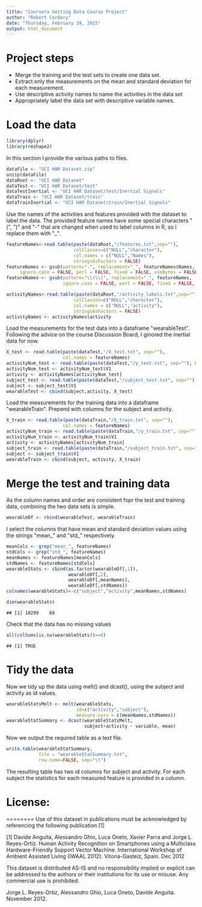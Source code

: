 ```yaml
---
title: "Coursera Getting Data Course Project"
author: "Robert Cordery"
date: "Thursday, February 19, 2015"
output: html_document
---
```

# Project steps

* Merge the training and the test sets to create one data set.  
* Extract only the measurements on the mean and standard deviation for each measurement.   
* Use descriptive activity names to name the activities in the data set  
* Appropriately label the data set with descriptive variable names.   


# Load the data


```r
library(dplyr)
library(reshape2)
```

In this section I provide the various paths to files.


```r
dataFile <- "UCI HAR Dataset.zip"
unzip(dataFile)
dataRoot <- "UCI HAR Dataset"
dataTest <- "UCI HAR Dataset/test"
dataTestInertial <- "UCI HAR Dataset/test/Inertial Signals"
dataTrain <- "UCI HAR Dataset/train"
dataTrainInertial <- "UCI HAR Dataset/train/Inertial Signals"
```

Use the names of the activities and features provided with the dataset to 
label the data. The provided feature names have some special characters "(", ")" 
and "-" that are 
changed when used to label columns in R, so I replace them with "_". 


```r
featureNames<-read.table(paste(dataRoot,"/features.txt",sep=""),
                         colClasses=c("NULL","character"),
                         col.names = c("NULL","Names"),
                         stringsAsFactors = FALSE)
featureNames <- gsub(pattern="-", replacement="_", featureNames$Names, 
     ignore.case = FALSE, perl = FALSE, fixed = FALSE, useBytes = FALSE)
featureNames <- gsub(pattern="\\(\\)", replacement="_", featureNames, 
                     ignore.case = FALSE, perl = FALSE, fixed = FALSE, useBytes = FALSE)

activityNames<-read.table(paste(dataRoot,"/activity_labels.txt",sep=""),
                         colClasses=c("NULL","character"),
                         col.names = c("NULL","activity"),
                         stringsAsFactors = FALSE)
activityNames <- activityNames$activity
```

Load the measurements for the test data into a dataframe "wearableTest". Following the advice 
on the course Discussion Board, I ginored the inertial data for now. 


```r
X_test <- read.table(paste(dataTest,"/X_test.txt", sep=""), 
                     col.names = featureNames)
activityNum_test <- read.table(paste(dataTest,"/y_test.txt", sep=""), header=FALSE)
activityNum_test <- activityNum_test$V1
activity <- activityNames[activityNum_test]
subject_test <- read.table(paste(dataTest,"/subject_test.txt", sep=""), header=FALSE)
subject <- subject_test$V1
wearableTest <- cbind(subject,activity, X_test)
```

Load the measurements for the training data into a dataframe "wearableTrain". Prepend
with columns for the subject and activity. 


```r
X_train <- read.table(paste(dataTrain,"/X_train.txt", sep=""), 
                     col.names = featureNames)
activityNum_train <- read.table(paste(dataTrain,"/y_train.txt", sep=""), header=FALSE)
activityNum_train <- activityNum_train$V1
activity <- activityNames[activityNum_train]
subject_train <- read.table(paste(dataTrain,"/subject_train.txt", sep=""), header=FALSE)
subject <- subject_train$V1
wearableTrain <- cbind(subject, activity, X_train)
```

# Merge the test and training data
As the column names and order are consistent fopr the test and training data, combining
the two data sets is simple. 


```r
wearableDf <- rbind(wearableTest, wearableTrain)
```

I select the columns that have mean and standard deviation values using the strings 
"mean_" and "std_" respectively. 


```r
meanCols <- grep("mean_", featureNames)
stdCols <- grep("std_", featureNames)
meanNames <- featureNames[meanCols]
stdNames <- featureNames[stdCols]
wearableStats <- cbind(as.factor(wearableDf[,1]),
                       wearableDf[,2],
                       wearableDf[,meanNames],
                       wearableDf[,stdNames])
colnames(wearableStats)<-c("subject","activity",meanNames,stdNames)

dim(wearableStats)
```

```
## [1] 10299    68
```

Check that the data has no missing values

```r
all(colSums(is.na(wearableStats))==0)
```

```
## [1] TRUE
```

# Tidy the data
Now we tidy up the data using melt() and dcast(), using the subject and activity 
as id values.  



```r
wearableStatsMelt <- melt(wearableStats, 
                          id=c("activity","subject"), 
                          measure.vars = c(meanNames,stdNames))
wearableStatSummary <- dcast(wearableStatsMelt, 
                             subject+activity ~ variable, mean)
```
Now we output the required table as a text file. 


```r
write.table(wearableStatSummary, 
            file = "wearableStatSummary.txt", 
            row.name=FALSE, sep="\t")
```

The resulting table has two id columns for subject and activity. For each subject the statistics for each measured feature is provided in a column. 

# License:
========
Use of this dataset in publications must be acknowledged by referencing the following publication [1] 

[1] Davide Anguita, Alessandro Ghio, Luca Oneto, Xavier Parra and Jorge L. Reyes-Ortiz. Human Activity Recognition on Smartphones using a Multiclass Hardware-Friendly Support Vector Machine. International Workshop of Ambient Assisted Living (IWAAL 2012). Vitoria-Gasteiz, Spain. Dec 2012

This dataset is distributed AS-IS and no responsibility implied or explicit can be addressed to the authors or their institutions for its use or misuse. Any commercial use is prohibited.

Jorge L. Reyes-Ortiz, Alessandro Ghio, Luca Oneto, Davide Anguita. November 2012.

